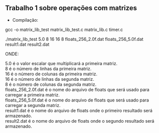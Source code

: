 ## Trabalho 1 sobre operações com matrizes

* Compilação:

gcc -o matrix_lib_test matrix_lib_test.c matrix_lib.c timer.c

./matrix_lib_test 5.0 8 16 16 8 floats_256_2.0f.dat floats_256_5.0f.dat result1.dat result2.dat

ONDE:

5.0 é o valor escalar que multiplicará a primeira matriz.<br>
8 é o número de linhas da primeira matriz.<br>
16 é o número de colunas da primeira matriz.<br>
16 é o número de linhas da segunda matriz.<br>
8 é o número de colunas da segunda matriz.<br>
floats_256_2.0f.dat é o nome do arquivo de floats que será usado para carregar a primeira matriz.<br>
floats_256_5.0f.dat é o nome do arquivo de floats que será usado para carregar a segunda matriz.<br>
result1.dat é o nome do arquivo de floats onde o primeiro resultado será armazenado.<br>
result2.dat é o nome do arquivo de floats onde o segundo resultado será armazenado.<br>

